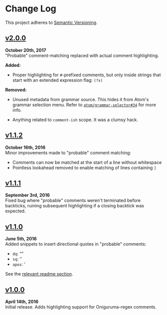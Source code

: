 Change Log
==========

This project adheres to [Semantic Versioning](http://semver.org).


[v2.0.0]
------------------------------------------------------------------------
**October 20th, 2017**  
"Probable" comment-matching replaced with actual comment highlighting.

__Added:__  
* Proper highlighting for `#`-prefixed comments, but only inside strings
that start with an extended expression flag: `(?x)`

__Removed:__
* Unused metadata from grammar source. This hides it from Atom's grammar
selection menu. Refer to [`atom/grammar-selector#34`][1] for more info.

* Anything related to `comment-ish` scope. It was a clumsy hack.

[1]: https://github.com/atom/grammar-selector/pull/34


[v1.1.2]
------------------------------------------------------------------------
**October 16th, 2016**  
Minor improvements made to "probable" comment matching:

* Comments can now be matched at the start of a line without whitespace
* Pointless lookahead removed to enable matching of lines containing `]`


[v1.1.1]
------------------------------------------------------------------------
**September 3rd, 2016**  
Fixed bug where "probable" comments weren't terminated before backticks,
ruining subsequent highlighting if a closing backtick was expected.


[v1.1.0]
------------------------------------------------------------------------
**June 5th, 2016**  
Added snippets to insert directional quotes in "probable" comments:

* `dq`:   “”
* `sq`:   ‘’
* `apos`: ’

See the [relevant readme section](./readme.md#probable-comment-lines).


[v1.0.0]
------------------------------------------------------------------------
**April 14th, 2016**  
Initial release. Adds highlighting support for Oniguruma-regex comments.


[Referenced links]:_____________________________________________________
[Staged]: http://github.com/Alhadis/Regex-Comments/compare/v2.0.0...HEAD
[v2.0.0]: https://github.com/Alhadis/Regex-Comments/releases/tag/v2.0.0
[v1.1.2]: https://github.com/Alhadis/Regex-Comments/releases/tag/v1.1.2
[v1.1.1]: https://github.com/Alhadis/Regex-Comments/releases/tag/v1.1.1
[v1.1.0]: https://github.com/Alhadis/Regex-Comments/releases/tag/v1.1.0
[v1.0.0]: https://github.com/Alhadis/Regex-Comments/releases/tag/v1.0.0
